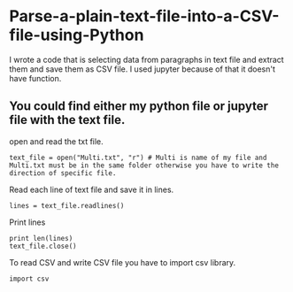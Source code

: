 # Parse-a-plain-text-file-into-a-CSV-file-using-Python
I wrote a code that is selecting data from paragraphs in text file and extract them and save them as CSV file. 
I used jupyter because of that it doesn't have function. 

## You could find either my python file or jupyter file with the text file. 

open and read the txt file.
```
text_file = open("Multi.txt", "r") # Multi is name of my file and Multi.txt must be in the same folder otherwise you have to write the direction of specific file. 
```

Read each line of text file and save it in lines. 
```
lines = text_file.readlines()
```

Print lines
```
print len(lines)
text_file.close()
```

To read CSV and write CSV file you have to import csv library.  
```
import csv
```
